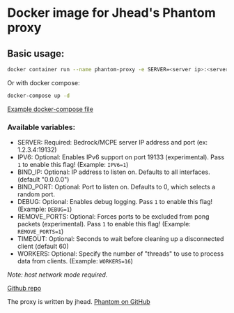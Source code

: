 # Docker image for Jhead's Phantom proxy

## Basic usage:
```bash
docker container run --name phantom-proxy -e SERVER=<server ip>:<server_port> --network host ghcr.io/lunksnee/minecraft-phantom-proxy:latest
```
Or with docker compose:

```bash
docker-compose up -d
```

[Example docker-compose file](https://github.com/lunksnee/Minecraft-Phantom-Proxy-Docker/blob/master/docker-compose.yml)

### Available variables:

 - SERVER: Required: Bedrock/MCPE server IP address and port (ex: 1.2.3.4:19132)
 - IPV6: Optional: Enables IPv6 support on port 19133 (experimental). Pass `1` to enable this flag! (Example: `IPV6=1`)
 - BIND_IP: Optional: IP address to listen on. Defaults to all interfaces. (default "0.0.0.0")
 - BIND_PORT: Optional: Port to listen on. Defaults to 0, which selects a random port.
 - DEBUG: Optional: Enables debug logging. Pass `1` to enable this flag! (Example: `DEBUG=1`)
 - REMOVE_PORTS: Optional: Forces ports to be excluded from pong packets (experimental). Pass `1` to enable this flag! (Example: `REMOVE_PORTS=1`)
 - TIMEOUT: Optional: Seconds to wait before cleaning up a disconnected client (default 60)
 - WORKERS: Optional:  Specify the number of "threads" to use to process data from clients. (Example: `WORKERS=16`)

*Note: host network mode required.*

[Github repo](https://github.com/lunksnee/Minecraft-Phantom-Proxy-Docker)

The proxy is written by jhead.
[Phantom on GitHub](https://github.com/jhead/phantom)
